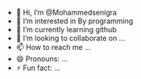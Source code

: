 - 👋 Hi, I’m @Mohammedsenigra
- 👀 I’m interested in By programming 
- 🌱 I’m currently learning github
- 💞️ I’m looking to collaborate on ...
- 📫 How to reach me ...
- 😄 Pronouns: ...
- ⚡ Fun fact: ...

<!---
Mohammedsenigra/Mohammedsenigra is a ✨ special ✨ repository because its `README.md` (this file) appears on your GitHub profile.
You can click the Preview link to take a look at your changes.
--->
